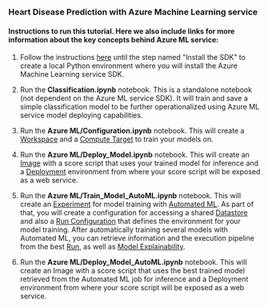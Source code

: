 ### Heart Disease Prediction with Azure Machine Learning service

#### Instructions to run this tutorial. Here we also include links for more information about the key concepts behind Azure ML service:

1. Follow the instructions [here](https://docs.microsoft.com/en-us/azure/machine-learning/service/quickstart-create-workspace-with-python) until the step named "Install the SDK" to create a local Python environment where you will install the Azure Machine Learning service SDK.

2. Run the **Classification.ipynb** notebook. This is a standalone notebook (not dependent on the Azure ML service SDK). It will train and save a simple classification model to be further operationalized using Azure ML service model deploying capabilities.

3. Run the **Azure ML/Configuration.ipynb** notebook. This will create a [Workspace](https://docs.microsoft.com/en-us/azure/machine-learning/service/concept-azure-machine-learning-architecture#workspace) and a [Compute Target](https://docs.microsoft.com/en-us/azure/machine-learning/service/concept-azure-machine-learning-architecture#compute-target) to train your models on.

4. Run the **Azure ML/Deploy_Model.ipynb** notebook. This will create an [Image](https://docs.microsoft.com/en-us/azure/machine-learning/service/concept-azure-machine-learning-architecture#image) with a score script that uses your trained model for inference and a [Deployment](https://docs.microsoft.com/en-us/azure/machine-learning/service/concept-azure-machine-learning-architecture#deployment) environment from where your score script will be exposed as a web service.

5. Run the **Azure ML/Train_Model_AutoML.ipynb** notebook. This will create an [Experiment](https://docs.microsoft.com/en-us/azure/machine-learning/service/concept-azure-machine-learning-architecture#experiment) for model training with [Automated ML](https://docs.microsoft.com/en-us/azure/machine-learning/service/concept-automated-ml). As part of that, you will create a configuration for accessing a shared [Datastore](https://docs.microsoft.com/en-us/azure/machine-learning/service/concept-azure-machine-learning-architecture#datastore) and also a [Run Configuration](https://docs.microsoft.com/en-us/azure/machine-learning/service/concept-azure-machine-learning-architecture#run-configuration) that defines the environment for your model training. After automatically training several models with Automated ML, you can retrieve information and the execution pipeline from the best [Run](https://docs.microsoft.com/en-us/azure/machine-learning/service/concept-azure-machine-learning-architecture#run), as well as [Model Explainability](https://docs.microsoft.com/en-us/azure/machine-learning/service/concept-automated-ml#model-explainability).

6. Run the **Azure ML/Deploy_Model_AutoML.ipynb** notebook. This will create an Image with a score script that uses the best trained model retrieved from the Automated ML job for inference and a Deployment environment from where your score script will be exposed as a web service.
